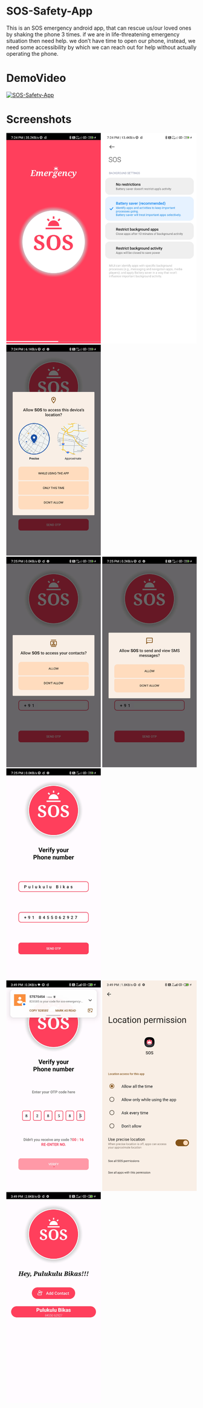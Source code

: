 # SOS-Safety-App
This is an SOS emergency android app, that can rescue us/our loved ones by shaking the phone 3 times. if we are in life-threatening emergency situation then need help. we don’t have time to open our phone, instead, we need some accessibility by which we can reach out for help without actually operating the phone.
# DemoVideo
[![SOS-Safety-App](https://img.youtube.com/vi/3EDkhrA3-9I/0.jpg)](https://www.youtube.com/watch?v=3EDkhrA3-9I)
# Screenshots
<div class="row">
      <img src="https://github.com/Vikash-3000/SOS-Safety-App/blob/main/screenshots/1700650139406.jpg" width="250">
      <img src="https://github.com/Vikash-3000/SOS-Safety-App/blob/main/screenshots/1700650139398.jpg" width="250">     
      <img src="https://github.com/Vikash-3000/SOS-Safety-App/blob/main/screenshots/1700650139388.jpg" width="250">
</div>

<div class="row">
      <img src="https://github.com/Vikash-3000/SOS-Safety-App/blob/main/screenshots/1700650139380.jpg" width="250">
      <img src="https://github.com/Vikash-3000/SOS-Safety-App/blob/main/screenshots/1700650139369.jpg" width="250">
      <img src="https://github.com/Vikash-3000/SOS-Safety-App/blob/main/screenshots/1700650139361.jpg" width="250">
</div>

<div class="row">
      <img src="https://github.com/Vikash-3000/SOS-Safety-App/blob/main/screenshots/1700650139344.jpg" width="250">
      <img src="https://github.com/Vikash-3000/SOS-Safety-App/blob/main/screenshots/1700650139328.jpg" width="250">
      <img src="https://github.com/Vikash-3000/SOS-Safety-App/blob/main/screenshots/1700650139307.jpg" width="250">
</div>
